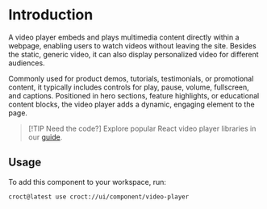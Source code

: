 # Introduction

A video player embeds and plays multimedia content directly within a webpage, enabling users to watch videos without
leaving the site. Besides the static, generic video, it can also display personalized video for different audiences.

Commonly used for product demos, tutorials, testimonials, or promotional content, it typically includes controls for
play, pause, volume, fullscreen, and captions. Positioned in hero sections, feature highlights, or educational
content blocks, the video player adds a dynamic, engaging element to the page.

> [!TIP Need the code?]
> Explore popular React video player libraries in our [guide](https://blog.croct.com/post/best-react-video-libraries?utm_medium=cli&utm_source=template&utm_campaign=00000000.CO.DE.ui_component&utm_content=video_player).

## Usage

To add this component to your workspace, run:

```js-pm
croct@latest use croct://ui/component/video-player
```
